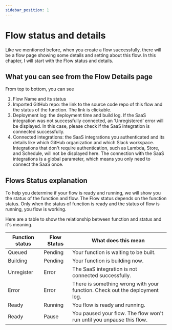 ```yaml
---
sidebar_position: 1
---
```


# Flow status and details

Like we mentioned before, when you create a flow successfully, there will be a flow page showing some details and setting about this flow. In this chapter, I will start with the Flow status and details.

## What you can see from the Flow Details page

From top to bottom, you can see

1. Flow Name and its status
2. Imported GitHub repo: the link to the source code repo of this flow and the status of the function. The link is clickable.
3. Deployment log: the deployment time and build log. If the SaaS integration was not successfully connected, an ‘Unregistered’ error will be displayed. In this case, please check if the SaaS integration is connected successfully.
4. Connected integrations: the SaaS integrations you authenticated and its details like which GitHub organization and which Slack workspace. Integrations that don't require authentication, such as Lambda, Store, and Schedule, will not be displayed here. The connection with the SaaS integrations is a global parameter, which means you only need to connect the SaaS once.

## Flows Status explanation

To help you determine if your flow is ready and running, we will show you the status of the function and flow. The Flow status depends on the function status. Only when the status of function is ready and the status of flow is running, you flow is working.

Here are a table to show the relationship between function and status and it's meaning.

| Function status | Flow Status | What does this mean |
|-----------------|-------------|-----------------------------------|
| Queued          | Pending     | Your function is waiting to be built.     |
| Building        | Pending     | Your function is building now.    |
| Unregister      | Error       | The SaaS integration is not connected successfully.  |
| Error           | Error       | There is something wrong with your function. Check out the deployment log. |
| Ready           | Running     | You flow is ready and running.    |
| Ready           | Pause       | You paused your flow. The flow won't run until you unpause this flow.   |
